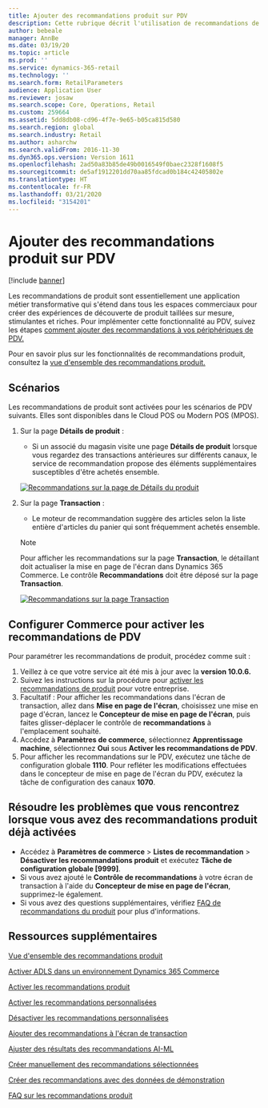 ```yaml
---
title: Ajouter des recommandations produit sur PDV
description: Cette rubrique décrit l'utilisation de recommandations de produit sur un appareil de PDV.
author: bebeale
manager: AnnBe
ms.date: 03/19/20
ms.topic: article
ms.prod: ''
ms.service: dynamics-365-retail
ms.technology: ''
ms.search.form: RetailParameters
audience: Application User
ms.reviewer: josaw
ms.search.scope: Core, Operations, Retail
ms.custom: 259664
ms.assetid: 5dd8db08-cd96-4f7e-9e65-b05ca815d580
ms.search.region: global
ms.search.industry: Retail
ms.author: asharchw
ms.search.validFrom: 2016-11-30
ms.dyn365.ops.version: Version 1611
ms.openlocfilehash: 2ad50a83b85de49b0016549f0baec2328f1608f5
ms.sourcegitcommit: de5af1912201dd70aa85fdcad0b184c42405802e
ms.translationtype: HT
ms.contentlocale: fr-FR
ms.lasthandoff: 03/21/2020
ms.locfileid: "3154201"
---
```

# <a name="add-product-recommendations-on-pos"></a>Ajouter des recommandations produit sur PDV

[!include [banner](includes/banner.md)]

Les recommandations de produit sont essentiellement une application métier transformative qui s'étend dans tous les espaces commerciaux pour créer des expériences de découverte de produit taillées sur mesure, stimulantes et riches. Pour implémenter cette fonctionnalité au PDV, suivez les étapes [comment ajouter des recommandations à vos périphériques de PDV.](add-recommendations-control-pos-screen.md) 

Pour en savoir plus sur les fonctionnalités de recommandations produit, consultez la [vue d'ensemble des recommandations produit.](../commerce/product-recommendations.md) 

## <a name="scenarios"></a>Scénarios

Les recommandations de produit sont activées pour les scénarios de PDV suivants. Elles sont disponibles dans le Cloud POS ou Modern POS (MPOS).

1. Sur la page **Détails de produit** :

    - Si un associé du magasin visite une page **Détails de produit** lorsque vous regardez des transactions antérieures sur différents canaux, le service de recommandation propose des éléments supplémentaires susceptibles d'être achetés ensemble.

    [![Recommandations sur la page de Détails du produit](./media/proddetails.png)](./media/proddetails.png)

2. Sur la page **Transaction** :

    - Le moteur de recommandation suggère des articles selon la liste entière d'articles du panier qui sont fréquemment achetés ensemble.

    > [!NOTE]
    > Pour afficher les recommandations sur la page **Transaction**, le détaillant doit actualiser la mise en page de l'écran dans Dynamics 365 Commerce. Le contrôle **Recommandations** doit être déposé sur la page **Transaction**.

    [![Recommandations sur la page Transaction](./media/transactionscreenmultipleproductslargemessengersbag-5.jpg)](./media/transactionscreenmultipleproductslargemessengersbag-5.jpg)

## <a name="configure-commerce-to-enable-pos-recommendations"></a>Configurer Commerce pour activer les recommandations de PDV

Pour paramétrer les recommandations de produit, procédez comme suit :

1. Veillez à ce que votre service ait été mis à jour avec la **version 10.0.6.**
2. Suivez les instructions sur la procédure pour [activer les recommandations de produit](../commerce/enable-product-recommendations.md) pour votre entreprise.
3. Facultatif : Pour afficher les recommandations dans l'écran de transaction, allez dans **Mise en page de l'écran**, choisissez une mise en page d'écran, lancez le **Concepteur de mise en page de l'écran**, puis faites glisser-déplacer le contrôle de **recommandations** à l'emplacement souhaité.
4. Accédez à **Paramètres de commerce**, sélectionnez **Apprentissage machine**, sélectionnez **Oui** sous **Activer les recommandations de PDV**.
5. Pour afficher les recommandations sur le PDV, exécutez une tâche de configuration globale **1110**. Pour refléter les modifications effectuées dans le concepteur de mise en page de l'écran du PDV, exécutez la tâche de configuration des canaux **1070**.

## <a name="troubleshoot-issues-where-you-have-product-recommendations-already-enabled"></a>Résoudre les problèmes que vous rencontrez lorsque vous avez des recommandations produit déjà activées

- Accédez à **Paramètres de commerce** \> **Listes de recommandation** \> **Désactiver les recommandations produit** et exécutez **Tâche de configuration globale \[9999\]**. 
- Si vous avez ajouté le **Contrôle de recommandations** à votre écran de transaction à l'aide du **Concepteur de mise en page de l'écran**, supprimez-le également.
- Si vous avez des questions supplémentaires, vérifiez [FAQ de recommandations du produit](../commerce/faq-recommendations.md) pour plus d'informations.

## <a name="additional-resources"></a>Ressources supplémentaires

[Vue d'ensemble des recommandations produit](product-recommendations.md)

[Activer ADLS dans un environnement Dynamics 365 Commerce](enable-adls-environment.md)

[Activer les recommandations produit](enable-product-recommendations.md)

[Activer les recommandations personnalisées](personalized-recommendations.md)

[Désactiver les recommandations personnalisées](personalization-gdpr.md)

[Ajouter des recommandations à l'écran de transaction](add-recommendations-control-pos-screen.md)

[Ajuster des résultats des recommandations AI-ML](modify-product-recommendation-results.md)

[Créer manuellement des recommandations sélectionnées](create-editorial-recommendation-lists.md)

[Créer des recommandations avec des données de démonstration](product-recommendations-demo-data.md)

[FAQ sur les recommandations produit](faq-recommendations.md)
